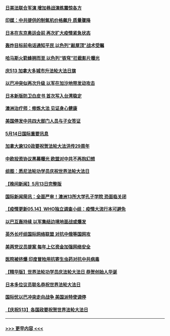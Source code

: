 #### [日美法联合军演 增加巷战演练震惊各方](../pages/prog202/a103119663.md?t=05150602) 
#### [印媒：中共提供的制氧机价格飙升 质量骤降](../pages/prog202/a103119590.md?t=05150602) 
#### [日本在东京奥运会前 再次扩大疫情紧急状态](../pages/prog202/a103119628.md?t=05150602) 
#### [轰炸目标前电话通知平民 以色列“敲屋顶”战术受瞩](../pages/prog202/a103119543.md?t=05150602) 
#### [哈马斯火箭蜂拥而至 以色列“铁穹”拦截影片曝光](../pages/prog202/a103119457.md?t=05150602) 
#### [庆513 加拿大多城市升法轮大法日旗](../pages/prog202/a103119408.md?t=05150602) 
#### [以巴冲突似再次升级 以军在加沙地带发动攻击](../pages/prog202/a103119487.md?t=05150602) 
#### [日本新版防卫白皮书 首次写入台湾稳定](../pages/prog202/a103119475.md?t=05150602) 
#### [澳洲治疗师：修炼大法 见证身心健康](../pages/prog202/a103119383.md?t=05150602) 
#### [美国停发中共四大部门人员与子女签证](../pages/prog202/a103119068.md?t=05150602) 
#### [5月14日国际重要讯息](../pages/prog202/a103119062.md?t=05150602) 
#### [加拿大逾120政要祝贺法轮大法洪传29周年](../pages/prog202/a103118803.md?t=05150602) 
#### [中欧投资协议黑幕曝光 欧盟对中共不再抱幻想](../pages/prog202/a103118806.md?t=05150602) 
#### [组图：悉尼法轮功学员庆祝世界法轮大法日](../pages/prog202/a103118779.md?t=05150602) 
#### [【晚间新闻】5月13日完整版](../pages/prog202/a103118749.md?t=05150602) 
#### [国际新闻简讯：全面严审！澳洲13所大学孔子学院 恐面临关闭](../pages/prog202/a103117475.md?t=05150602) 
#### [【疫情更新05.14】WHO独立调查小组：疫情大流行本可避免](../pages/prog202/a103114528.md?t=05150602) 
#### [以巴互轰持续 以军集结边境地面战或爆发](../pages/prog202/a103118554.md?t=05150602) 
#### [英外长吁组国际网络联盟 对抗中俄等国网攻](../pages/prog202/a103118517.md?t=05150602) 
#### [美两党议员提案 每年上亿资金加强网络安全](../pages/prog202/a103118501.md?t=05150602) 
#### [医院被挤爆 印度冒险用抗寄生虫药对抗中共病毒](../pages/prog202/a103118235.md?t=05150602) 
#### [【精华版】世界法轮功学员庆法轮大法日 恭贺创始人华诞](../pages/prog202/a103118481.md?t=05150602) 
#### [日本多位议员联名恭祝世界法轮大法日](../pages/prog202/a103118471.md?t=05150602) 
#### [国际忧以巴冲突走向战争 美国派特使调停](../pages/prog202/a103118431.md?t=05150602) 
#### [【庆祝513】各国政要祝贺世界法轮大法日](../pages/prog202/a103118437.md?t=05150602) 

----
#### [ >>> 更早内容 <<< ](../indexes/prog202-earlier.md)

